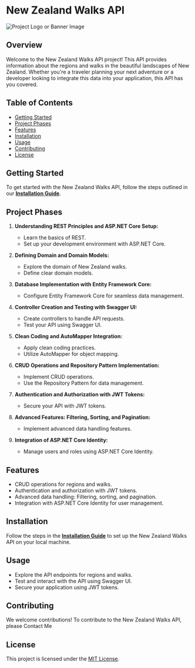 # New Zealand Walks API

![Project Logo or Banner Image](https://www.akana.com/sites/default/files/styles/social_preview_image/public/image/2019-06/image-blog-getting-most-api-management-600x400.jpg?itok=u4-5bLol)


## Overview

Welcome to the New Zealand Walks API project! This API provides information about the regions and walks in the beautiful landscapes of New Zealand. Whether you're a traveler planning your next adventure or a developer looking to integrate this data into your application, this API has you covered.

## Table of Contents

- [Getting Started](#getting-started)
- [Project Phases](#project-phases)
- [Features](#features)
- [Installation](#installation)
- [Usage](#usage)
- [Contributing](#contributing)
- [License](#license)

## Getting Started

To get started with the New Zealand Walks API, follow the steps outlined in our [**Installation Guide**](#installation).

## Project Phases

1. **Understanding REST Principles and ASP.NET Core Setup:**
   - Learn the basics of REST.
   - Set up your development environment with ASP.NET Core.

2. **Defining Domain and Domain Models:**
   - Explore the domain of New Zealand walks.
   - Define clear domain models.

3. **Database Implementation with Entity Framework Core:**
   - Configure Entity Framework Core for seamless data management.

4. **Controller Creation and Testing with Swagger UI:**
   - Create controllers to handle API requests.
   - Test your API using Swagger UI.

5. **Clean Coding and AutoMapper Integration:**
   - Apply clean coding practices.
   - Utilize AutoMapper for object mapping.

6. **CRUD Operations and Repository Pattern Implementation:**
   - Implement CRUD operations.
   - Use the Repository Pattern for data management.

7. **Authentication and Authorization with JWT Tokens:**
   - Secure your API with JWT tokens.

8. **Advanced Features: Filtering, Sorting, and Pagination:**
   - Implement advanced data handling features.

9. **Integration of ASP.NET Core Identity:**
   - Manage users and roles using ASP.NET Core Identity.

## Features

- CRUD operations for regions and walks.
- Authentication and authorization with JWT tokens.
- Advanced data handling: Filtering, sorting, and pagination.
- Integration with ASP.NET Core Identity for user management.

## Installation

Follow the steps in the [**Installation Guide**](url_to_installation_guide) to set up the New Zealand Walks API on your local machine.

## Usage

- Explore the API endpoints for regions and walks.
- Test and interact with the API using Swagger UI.
- Secure your application using JWT tokens.

## Contributing

We welcome contributions! To contribute to the New Zealand Walks API, please Contact Me
## License

This project is licensed under the [MIT License](url_to_license_file).
